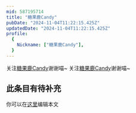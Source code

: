 ```yaml
---
mid: 587195714
title: "糖果鹿Candy"
pubDate: "2024-11-04T11:22:15.425Z"
updatedDate: "2024-11-04T11:22:15.425Z"
profile:
  {
    Nickname: ["糖果鹿Candy"],
  }
---
```


关注[糖果鹿Candy](https://space.bilibili.com/587195714)谢谢喵~ 关注[糖果鹿Candy](https://space.bilibili.com/587195714)谢谢喵~

## 此条目有待补充
你可以在[这里](https://github.com/Yuhanawa/VTuber.ICU-Content/edit/master/v/糖果鹿Candy/index.md)编辑本文
